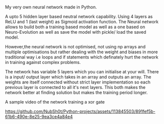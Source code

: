 My very own neural network made in Python.

A upto 5 hidden layer based neutral network capability. Using 4 layers as ReLU and 1 (last weight) as Sigmoid activation function. The Neural network allows to build both a training based model as well as a one based on Neuro-Evolution as well as save the model with pickle/ load the saved model.

However,the neural network is not optimised, not using np arrays and multiple optimisations but rather dealing with the weight and biases in more traditional way i.e loops and if statements which definately hurt the network in training against complex problems.

The network has variable 5 layers which you can initialise at your will. There is a input/ output layer which takes in an array and outputs an array. The weights are itself connected without strict layer implementation so each previous layer is connected to all it's next layers. This both makes the network better at finding solution but makes the training period longer.


A sample video of the network training a xor gate

https://github.com/NubSh0t/Python-projects/assets/113845503/891fef5b-61b6-490e-8e25-9ea3ce4a84e4

